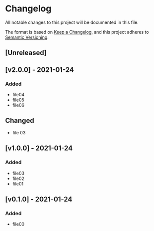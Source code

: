 # Changelog
All notable changes to this project will be documented in this file.

The format is based on [Keep a Changelog](https://keepachangelog.com/en/1.0.0/),
and this project adheres to [Semantic Versioning](https://semver.org/spec/v2.0.0.html).

## [Unreleased]

## [v2.0.0] - 2021-01-24
### Added

- file04
- file05
- file06

## Changed

- file 03

## [v1.0.0] - 2021-01-24
### Added

- file03
- file02
- file01

## [v0.1.0] - 2021-01-24
### Added

- file00
